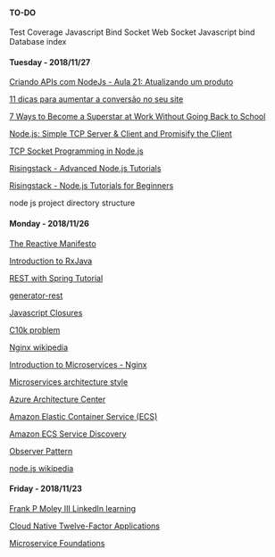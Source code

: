 #### TO-DO
Test Coverage
Javascript Bind
Socket
Web Socket
Javascript bind
Database index

#### Tuesday - 2018/11/27

[Criando APIs com NodeJs - Aula 21: Atualizando um produto](https://www.youtube.com/watch?v=UR0G1v6EiOc&index=21&list=PLHlHvK2lnJndvvycjBqQAbgEDqXxKLoqn)

[11 dicas para aumentar a conversão no seu site](https://www.hostgator.com.br/blog/dicas-para-aumentar-a-conversao-no-site/)

[7 Ways to Become a Superstar at Work Without Going Back to School](https://www.scienceofpeople.com/alternatives-to-college/)

[Node.js: Simple TCP Server & Client and Promisify the Client](https://techbrij.com/node-js-tcp-server-client-promisify)

[TCP Socket Programming in Node.js](https://www.hacksparrow.com/tcp-socket-programming-in-node-js.html)

[Risingstack - Advanced Node.js Tutorials](https://blog.risingstack.com/tag/advanced-node-js-tutorials/)

[Risingstack - Node.js Tutorials for Beginners](https://blog.risingstack.com/tag/node-js-tutorials-for-beginners/)

node js project directory structure

#### Monday - 2018/11/26

[The Reactive Manifesto](https://www.reactivemanifesto.org/)

[Introduction to RxJava](https://www.baeldung.com/rx-java)

[REST with Spring Tutorial](https://www.baeldung.com/rest-with-spring-series)

[generator-rest](https://www.npmjs.com/package/generator-rest)

[Javascript Closures](https://developer.mozilla.org/pt-BR/docs/Web/JavaScript/Guide/Closures)

[C10k problem](https://en.wikipedia.org/wiki/C10k_problem)

[Nginx wikipedia](https://en.wikipedia.org/wiki/Nginx/)

[Introduction to Microservices - Nginx](https://www.nginx.com/blog/introduction-to-microservices/)

[Microservices architecture style](https://docs.microsoft.com/en-us/azure/architecture/guide/architecture-styles/microservices)

[Azure Architecture Center](https://docs.microsoft.com/en-us/azure/architecture/)

[Amazon Elastic Container Service (ECS)](https://aws.amazon.com/ecs/?nc1=f_ls)

[Amazon ECS Service Discovery](https://aws.amazon.com/pt/blogs/aws/amazon-ecs-service-discovery/)

[Observer Pattern](https://en.wikipedia.org/wiki/Observer_pattern)

[node.js wikipedia](https://en.wikipedia.org/wiki/Node.js)

#### Friday - 2018/11/23


[Frank P Moley III LinkedIn learning](https://www.linkedin.com/learning/instructors/frank-p-moley-iii)

[Cloud Native Twelve-Factor Applications](https://www.linkedin.com/learning/cloud-native-twelve-factor-applications/)

[Microservice Foundations](https://www.linkedin.com/learning/microservices-foundations/)
